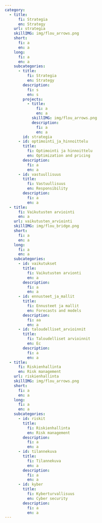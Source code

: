 ```yaml
---
category:
  - title:
      fi: Strategia
      en: Strategy
    url: strategia
    skillIMG: img/flou_arrows.png
    short:
      fi: a
      en: a
    long:
      fi: a
      en: a
    subcategories:
      - title:
          fi: Strategia
          en: Strategy
        description:
          fi: s
          en: s
        projects:
          - title:
              fi: a
              en: a
            skillIMG: img/flou_arrows.png
            description:
              fi: a
              en: a
        id: strategia
      - id: optimointi_ja_hinnoittelu
        title:
          fi: Optimointi ja hinnoittelu
          en: Optimization and pricing
        description:
          fi: a
          en: a
      - id: vastuullisuus
        title:
          fi: Vastuullisuus
          en: Responsibility
        description:
          fi: a
          en: a
  - title:
      fi: Vaikutusten arviointi
      en: a
    url: vaikutusten_arviointi
    skillIMG: img/flou_bridge.png
    short:
      fi: a
      en: a
    long:
      fi: a
      en: a
    subcategories:
      - id: vaikutukset
        title:
          fi: Vaikutusten arvionti
          en: a
        description:
          fi: a
          en: a
      - id: ennusteet_ja_mallit
        title:
          fi: Ennusteet ja mallit
          en: Forecasts and models
        description:
          fi: aa
          en: a
      - id: taloudelliset_arvioinnit
        title:
          fi: Taloudelliset arvioinnit
          en: Ec
        description:
          fi: a
          en: a
  - title:
      fi: Riskienhallinta
      en: Risk management
    url: riskienhallinta
    skillIMG: img/flou_arrows.png
    short:
      fi: a
      en: a
    long:
      fi: a
      en: a
    subcategories:
      - id: riskit
        title:
          fi: Riskienhallinta
          en: Risk management
        description:
          fi: a
          en: a
      - id: tilannekuva
        title:
          fi: Tilannekuva
          en: a
        description:
          fi: a
          en: a
      - id: kyber
        title:
          fi: Kyberturvallisuus
          en: Cyber security
        description:
          fi: a
          en: a
---
```

